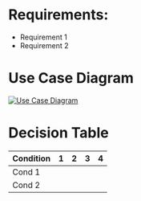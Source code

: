 
# Requirements:

- Requirement 1
- Requirement 2

# Use Case Diagram

[![Use Case Diagram](https://www.plantuml.com/plantuml/png/TOwnJWCn38RtF8NL2OPx0uHQdTYOAB2RnBsBI6paE425U7SQmb05TOl-xulyROkXMit99JeOc836PJK8KSbR57OElOd2Ko7zU-v2ZgUz2SXB8jZCyl4YHvWJeI9xsi2N0u3VJp1Djt0rAw4HeFTIsQu7UYzBv77S4wfV8V8xiOaUHxuB0Q9HBgtQezeep2lvLwcdtJNIkyyFZkj3PIYOg83IcwYLmUWtJSwQHk5HaSj1DFSEamx_UNUVxK3Zy_wvqs63cscwcEI-tPOur9n-0000)](https://www.plantuml.com/plantuml/uml/TOwnJWCn38RtF8NL2OPx0uHQdTYOAB2RnBsBI6paE425U7SQmb05TOl-xulyROkXMit99JeOc836PJK8KSbR57OElOd2Ko7zU-v2ZgUz2SXB8jZCyl4YHvWJeI9xsi2N0u3VJp1Djt0rAw4HeFTIsQu7UYzBv77S4wfV8V8xiOaUHxuB0Q9HBgtQezeep2lvLwcdtJNIkyyFZkj3PIYOg83IcwYLmUWtJSwQHk5HaSj1DFSEamx_UNUVxK3Zy_wvqs63cscwcEI-tPOur9n-0000)

# Decision Table


| Condition | 1 | 2 | 3 | 4 |
| --------- |---|---|---|---|
| Cond 1    |   |   |   |   |
| Cond 2    |   |   |   |   |


